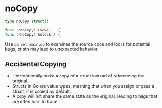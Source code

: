 # noCopy

``` go
type noCopy struct{}

func (*noCopy) Lock()   {}
func (*noCopy) Unlock() {}
```

Use ``go vet main.go`` to examines the source code and looks for potential bugs, or sth may lead to unexpected behavior.

## Accidental Copying

- Unintentionally make a copy of a struct instead of referencing the original.
- Structs in Go are value types, meaning that when you assign or pass a struct, it is copied by default.
- A copy will not share the same state as the original, leading to bugs that are often hard to trace.